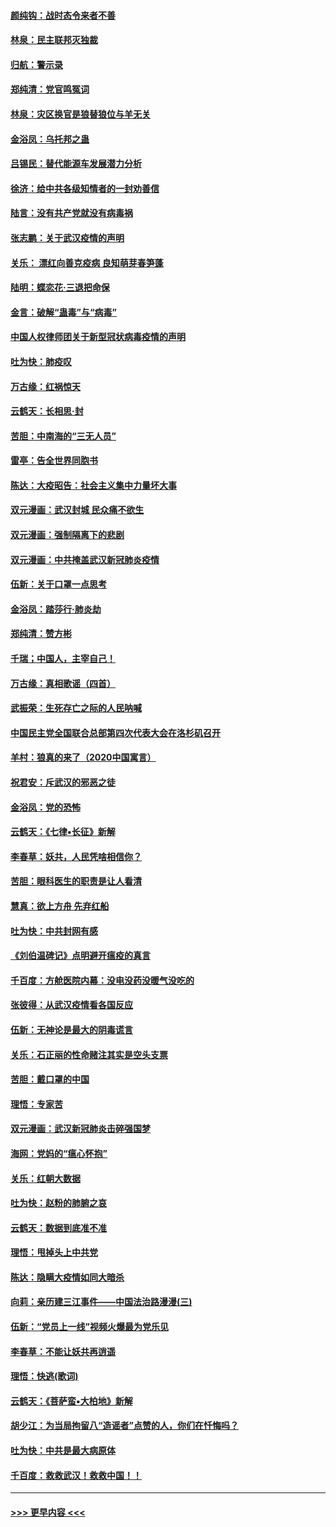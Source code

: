 #### [颜纯钩：战时态令来者不善](../pages/nsc993/n11872011.md?t=02161232) 
#### [林泉：民主联邦灭独裁](../pages/nsc993/n11870998.md?t=02161232) 
#### [归航：警示录](../pages/nsc993/n11870963.md?t=02161232) 
#### [郑纯清：党官鸣冤词](../pages/nsc993/n11870938.md?t=02161232) 
#### [林泉：灾区换官是狼替狼位与羊无关](../pages/nsc993/n11870896.md?t=02161232) 
#### [金浴凤：乌托邦之蛊](../pages/nsc993/n11870879.md?t=02161232) 
#### [吕锡民：替代能源车发展潜力分析](../pages/nsc993/n11870656.md?t=02161232) 
#### [徐济：给中共各级知情者的一封劝善信](../pages/nsc993/n11868561.md?t=02161232) 
#### [陆言：没有共产党就没有病毒祸](../pages/nsc993/n11868232.md?t=02161232) 
#### [张志鹏：关于武汉疫情的声明](../pages/nsc993/n11867182.md?t=02161232) 
#### [关乐： 漂红向善克疫病 良知萌芽春笋蓬](../pages/nsc993/n11865710.md?t=02161232) 
#### [陆明：蝶恋花‧三退把命保](../pages/nsc993/n11865673.md?t=02161232) 
#### [金言：破解“蛊毒”与“病毒”](../pages/nsc993/n11864103.md?t=02161232) 
#### [中国人权律师团关于新型冠状病毒疫情的声明](../pages/nsc993/n11864249.md?t=02161232) 
#### [吐为快：肺疫叹](../pages/nsc993/n11864027.md?t=02161232) 
#### [万古缘：红祸惊天](../pages/nsc993/n11864079.md?t=02161232) 
#### [云鹤天：长相思‧封](../pages/nsc993/n11864006.md?t=02161232) 
#### [苦胆：中南海的“三无人员”](../pages/nsc993/n11862997.md?t=02161232) 
#### [雷亭：告全世界同胞书](../pages/nsc993/n11862572.md?t=02161232) 
#### [陈达：大疫昭告：社会主义集中力量坏大事](../pages/nsc993/n11859419.md?t=02161232) 
#### [双元漫画：武汉封城 民众痛不欲生](../pages/nsc993/n11859287.md?t=02161232) 
#### [双元漫画：强制隔离下的悲剧](../pages/nsc993/n11859244.md?t=02161232) 
#### [双元漫画：中共掩盖武汉新冠肺炎疫情](../pages/nsc993/n11858249.md?t=02161232) 
#### [伍新：关于口罩一点思考](../pages/nsc993/n11859195.md?t=02161232) 
#### [金浴凤：踏莎行‧肺炎劫](../pages/nsc993/n11858227.md?t=02161232) 
#### [郑纯清：赞方彬](../pages/nsc993/n11856803.md?t=02161232) 
#### [千瑞；中国人，主宰自己！](../pages/nsc993/n11856793.md?t=02161232) 
#### [万古缘：真相歌谣（四首）](../pages/nsc993/n11856263.md?t=02161232) 
#### [武振荣：生死存亡之际的人民呐喊](../pages/nsc993/n11856256.md?t=02161232) 
#### [中国民主党全国联合总部第四次代表大会在洛杉矶召开](../pages/nsc993/n11856344.md?t=02161232) 
#### [羊村：狼真的来了（2020中国寓言）](../pages/nsc993/n11856229.md?t=02161232) 
#### [祝君安：斥武汉的邪恶之徒](../pages/nsc993/n11855861.md?t=02161232) 
#### [金浴凤：党的恐怖](../pages/nsc993/n11855849.md?t=02161232) 
#### [云鹤天：《七律▪长征》新解](../pages/nsc993/n11855479.md?t=02161232) 
#### [李春草：妖共，人民凭啥相信你？](../pages/nsc993/n11855196.md?t=02161232) 
#### [苦胆：眼科医生的职责是让人看清](../pages/nsc993/n11853840.md?t=02161232) 
#### [慧真：欲上方舟 先弃红船](../pages/nsc993/n11853483.md?t=02161232) 
#### [吐为快：中共封网有感](../pages/nsc993/n11852575.md?t=02161232) 
#### [《刘伯温碑记》点明避开瘟疫的真言](../pages/nsc993/n11852128.md?t=02161232) 
#### [千百度：方舱医院内幕：没电没药没暖气没吃的](../pages/nsc993/n11850211.md?t=02161232) 
#### [张彼得：从武汉疫情看各国反应](../pages/nsc993/n11850102.md?t=02161232) 
#### [伍新：无神论是最大的阴毒谎言](../pages/nsc993/n11846129.md?t=02161232) 
#### [关乐：石正丽的性命赌注其实是空头支票](../pages/nsc993/n11846109.md?t=02161232) 
#### [苦胆：戴口罩的中国](../pages/nsc993/n11845576.md?t=02161232) 
#### [理悟：专家苦](../pages/nsc993/n11845564.md?t=02161232) 
#### [双元漫画：武汉新冠肺炎击碎强国梦](../pages/nsc993/n11843320.md?t=02161232) 
#### [海网：党妈的“瘟心怀抱”](../pages/nsc993/n11840740.md?t=02161232) 
#### [关乐：红朝大数据](../pages/nsc993/n11840675.md?t=02161232) 
#### [吐为快：赵粉的肺腑之哀](../pages/nsc993/n11840618.md?t=02161232) 
#### [云鹤天：数据到底准不准](../pages/nsc993/n11840325.md?t=02161232) 
#### [理悟：甩掉头上中共党](../pages/nsc993/n11838826.md?t=02161232) 
#### [陈达：隐瞒大疫情如同大暗杀](../pages/nsc993/n11838771.md?t=02161232) 
#### [向莉：亲历建三江事件——中国法治路漫漫(三)](../pages/nsc993/n11831825.md?t=02161232) 
#### [伍新：“党员上一线”视频火爆最为党乐见](../pages/nsc993/n11838200.md?t=02161232) 
#### [李春草：不能让妖共再逍遥](../pages/nsc993/n11838102.md?t=02161232) 
#### [理悟：快逃(歌词)](../pages/nsc993/n11838083.md?t=02161232) 
#### [云鹤天：《菩萨蛮▪大柏地》新解](../pages/nsc993/n11838059.md?t=02161232) 
#### [胡少江：为当局拘留八“造谣者”点赞的人，你们在忏悔吗？](../pages/nsc993/n11836801.md?t=02161232) 
#### [吐为快：中共是最大病原体](../pages/nsc993/n11836748.md?t=02161232) 
#### [千百度：救救武汉！救救中国！！](../pages/nsc993/n11836145.md?t=02161232) 

----
#### [ >>> 更早内容 <<< ](../indexes/nsc993-earlier.md)
